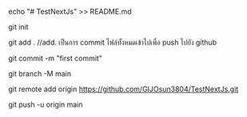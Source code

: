 echo "# TestNextJs" >> README.md

git init

git add . //add. เป็นการ commit ไฟล์ทั้งหมดเข้าไปเพื่อ push ไปยัง github

git commit -m "first commit"

git branch -M main

git remote add origin https://github.com/GIJOsun3804/TestNextJs.git

git push -u origin main
